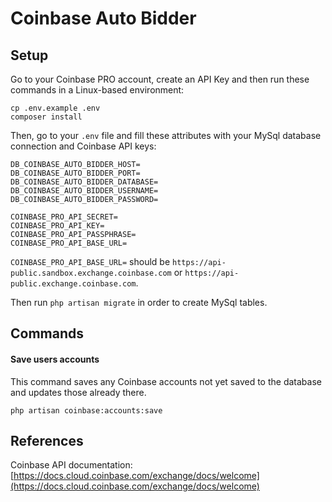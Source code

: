 # Coinbase Auto Bidder

## Setup
Go to your Coinbase PRO account, create an API Key and then run these commands in a Linux-based environment:
```
cp .env.example .env
composer install
```

Then, go to your ```.env``` file and fill these attributes with your MySql database connection and Coinbase API keys:  
```
DB_COINBASE_AUTO_BIDDER_HOST=
DB_COINBASE_AUTO_BIDDER_PORT=
DB_COINBASE_AUTO_BIDDER_DATABASE=
DB_COINBASE_AUTO_BIDDER_USERNAME=
DB_COINBASE_AUTO_BIDDER_PASSWORD=
```
```
COINBASE_PRO_API_SECRET=
COINBASE_PRO_API_KEY=
COINBASE_PRO_API_PASSPHRASE=
COINBASE_PRO_API_BASE_URL=
```  
```COINBASE_PRO_API_BASE_URL=``` should be ```https://api-public.sandbox.exchange.coinbase.com``` or ```https://api-public.exchange.coinbase.com```.

Then run ```php artisan migrate``` in order to create MySql tables.

## Commands  

#### Save users accounts
This command saves any Coinbase accounts not yet saved to the database and updates those already there.

```php artisan coinbase:accounts:save```  
  
  
## References 
Coinbase API documentation: [https://docs.cloud.coinbase.com/exchange/docs/welcome](https://docs.cloud.coinbase.com/exchange/docs/welcome)
